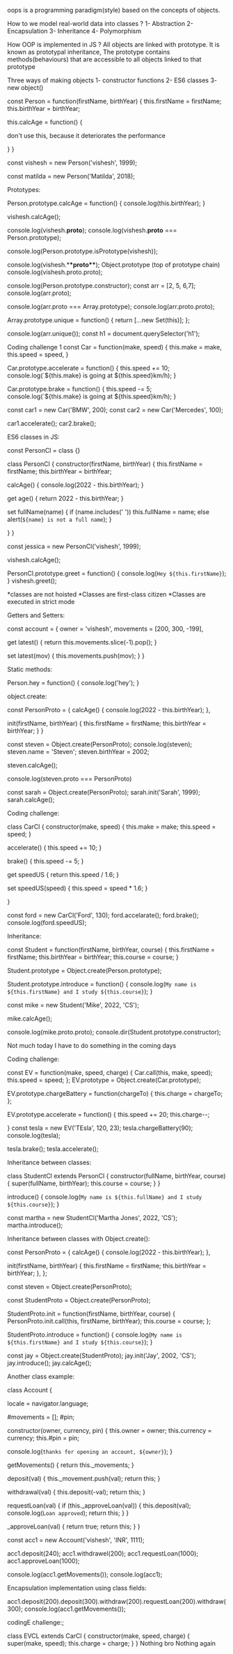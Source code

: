 oops is a programming paradigm(style) based on the concepts of objects.

How to we model real-world data into classes ?
1- Abstraction
2- Encapsulation
3- Inheritance
4- Polymorphism

How OOP is implemented in JS ?
All objects are linked with prototype. It is known as prototypal inheritance, The prototype contains methods(behaviours) that are accessible to all objects linked to that prototype

Three ways of making objects
1- constructor functions
2- ES6 classes
3- new object()

const Person = function(firstName, birthYear) {
this.firstName = firstName;
this.birthYear = birthYear;

this.calcAge = function() {

<!-- console.log(2036 - this.birthYear); --> don't use this, because it deteriorates the performance

}
}

const vishesh = new Person('vishesh', 1999);

const matilda = new Person('Matilda', 2018);

Prototypes:

Person.prototype.calcAge = function() {
console.log(this.birthYear);
}

vishesh.calcAge();

console.log(vishesh.**proto**);
console.log(vishesh.**proto** === Person.prototype);

console.log(Person.prototype.isPrototype(vishesh));

console.log(vishesh.\***\*proto\*\***);
Object.prototype (top of prototype chain)
console.log(vishesh.proto.proto);

console.log(Person.prototype.constructor);
const arr = [2, 5, 6,7];
console.log(arr.proto);

console.log(arr.proto === Array.prototype);
console.log(arr.proto.proto);

Array.prototype.unique = function() {
return [...new Set(this)];
};

console.log(arr.unique());
const h1 = document.querySelector('h1');

Coding challenge 1
const Car = function(make, speed) {
this.make = make,
this.speed = speed,
}

Car.prototype.accelerate = function() {
this.speed += 10;
console.log(`${this.make} is going at ${this.speed}km/h);
}

Car.prototype.brake = function() {
this.speed -= 5;
console.log(`${this.make} is going at ${this.speed}km/h);
}

const car1 = new Car('BMW', 200);
const car2 = new Car('Mercedes', 100);

car1.accelerate();
car2.brake();

ES6 classes in JS:

const PersonCl = class {}

class PersonCl {
constructor(firstName, birthYear) {
this.firstName = firstName;
this.birthYear = birthYear;

calcAge() {
console.log(2022 - this.birthYear);
}

get age() {
return 2022 - this.birthYear;
}

set fullName(name) {
if (name.includes(' ')) this.fullName = name;
else alert(`${name} is not a full name`);
}

}
}

const jessica = new PersonCl('vishesh', 1999);

vishesh.calcAge();

PersonCl.prototype.greet = function() {
console.log(`Hey ${this.firstName}`);
}
vishesh.greet();

*classes are not hoisted
*Classes are first-class citizen
\*Classes are executed in strict mode

Getters and Setters:

const account = {
owner = 'vishesh',
movements = [200, 300, -199],

get latest() {
return this.movements.slice(-1).pop();
}

set latest(mov) {
this.movements.push(mov);
}
}

Static methods:

Person.hey = function() {
console.log('hey');
}

object.create:

const PersonProto = {
calcAge() {
console.log(2022 - this.birthYear);
},

init(firstName, birthYear) {
this.firstName = firstName;
this.birthYear = birthYear;
}
}

const steven = Object.create(PersonProto);
console.log(steven);
steven.name = 'Steven';
steven.birthYear = 2002;

steven.calcAge();

console.log(steven.proto === PersonProto)

const sarah = Object.create(PersonProto);
sarah.init('Sarah', 1999);
sarah.calcAge();

Coding challenge:

class CarCl {
constructor(make, speed) {
this.make = make;
this.speed = speed;
}

accelerate() {
this.speed += 10;
}

brake() {
this.speed -= 5;
}

get speedUS {
return this.speed / 1.6;
}

set speedUS(speed) {
this.speed = speed \* 1.6;
}

}

const ford = new CarCl('Ford', 130);
ford.accelarate();
ford.brake();
console.log(ford.speedUS);

Inheritance:

const Student = function(firstName, birthYear, course) {
this.firstName = firstName;
this.birthYear = birthYear;
this.course = course;
}

Student.prototype = Object.create(Person.prototype);

Student.prototype.introduce = function() {
console.log(`My name is ${this.firstName} and I study ${this.course}`);
}

const mike = new Student('Mike', 2022, 'CS');

mike.calcAge();

console.log(mike.proto.proto);
console.dir(Student.prototype.constructor);

Not much today
I have to do something in the coming days

Coding challenge:

const EV = function(make, speed, charge) {
Car.call(this, make, speed);
this.speed = speed;
};
EV.prototype = Object.create(Car.prototype);

EV.prototype.chargeBattery = function(chargeTo) {
this.charge = chargeTo;
};

EV.prototype.accelerate = function() {
this.speed += 20;
this.charge--;

}
const tesla = new EV('TEsla', 120, 23);
tesla.chargeBattery(90);
console.log(tesla);

tesla.brake();
tesla.accelerate();

Inheritance between classes:

class StudentCl extends PersonCl {
constructor(fullName, birthYear, course) {
super(fullName, birthYear);
this.course = course;
}
}

introduce() {
console.log(`My name is ${this.fullName} and I study ${this.course}`);
}

const martha = new StudentCl('Martha Jones', 2022, 'CS');
martha.introduce();

Inheritance between classes with Object.create():

const PersonProto = {
calcAge() {
console.log(2022 - this.birthYear);
},

init(firstName, birthYear) {
this.firstName = firstName;
this.birthYear = birthYear;
},
};

const steven = Object.create(PersonProto);

const StudentProto = Object.create(PersonProto);

StudentProto.init = function(firstName, birthYear, course) {
PersonProto.init.call(this, firstName, birthYear);
this.course = course;
};

StudentProto.introduce = function() {
console.log(`My name is ${this.firstName} and I study ${this.course}`);
}

const jay = Object.create(StudentProto);
jay.init('Jay', 2002, 'CS');
jay.introduce();
jay.calcAge();

Another class example:

class Account {

  <!-- Public fields -->

locale = navigator.language;

<!-- Private fields -->

#movements = [];
#pin;

constructor(owner, currency, pin) {
this.owner = owner;
this.currency = currency;
this.#pin = pin;

<!-- this.\_movements = [];
this.locale = navigator.language; -->

console.log(`thanks for opening an account, ${owner}`);
}

getMovements() {
return this.\_movements;
}

deposit(val) {
this.\_movement.push(val);
return this;
}

withdrawal(val) {
this.deposit(-val);
return this;
}

requestLoan(val) {
if (this.\_approveLoan(val)) {
this.deposit(val);
console.log(`Loan approved`);
return this;
}
}

<!-- Private methods -->

\_approveLoan(val) {
return true;
return this;
}
}

const acc1 = new Account('vishesh', 'INR', 1111);

<!-- acc1.movements.push(230);
acc1.movements.push(-100); -->
<!-- we can put an extra layer of abstraction to make it more good -->

acc1.deposit(240);
acc1.withdrawel(200);
acc1.requestLoan(1000);
acc1.approveLoan(1000);

console.log(acc1.getMovements());
console.log(acc1);

Encapsulation implementation using class fields:

<!-- Public fields -->
<!-- Private fields -->
<!-- Public methods -->
<!-- Private methods -->

<!-- Chaining -->

acc1.deposit(200).deposit(300).withdraw(200).requestLoan(200).withdraw(300);
console.log(acc1.getMovements());

codingE challenge:;

class EVCL extends CarCl {
constructor(make, speed, charge) {
super(make, speed);
this.charge = charge;
}
}
Nothing bro
Nothing again
